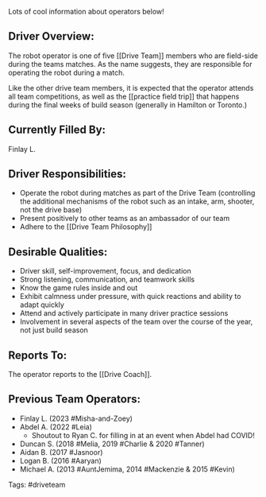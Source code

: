 Lots of cool information about operators below!
## Driver Overview:

The robot operator is one of five [[Drive Team]] members who are field-side during the teams matches. As the name suggests, they are responsible for operating the robot during a match.

Like the other drive team members, it is expected that the operator attends all team competitions, as well as the [[practice field trip]] that happens during the final weeks of build season (generally in Hamilton or Toronto.) 
## Currently Filled By:

Finlay L.
## Driver Responsibilities:

- Operate the robot during matches as part of the Drive Team (controlling the additional mechanisms of the robot such as an intake, arm, shooter, not the drive base)
- Present positively to other teams as an ambassador of our team
- Adhere to the [[Drive Team Philosophy]]
## Desirable Qualities:

- Driver skill, self-improvement, focus, and dedication 
- Strong listening, communication, and teamwork skills
- Know the game rules inside and out
- Exhibit calmness under pressure, with quick reactions and ability to adapt quickly
- Attend and actively participate in many driver practice sessions 
- Involvement in several aspects of the team over the course of the year, not just build season
## Reports To:

The operator reports to the [[Drive Coach]].
## Previous Team Operators:

- Finlay L. (2023 #Misha-and-Zoey)
- Abdel A. (2022 #Leia)
	- Shoutout to Ryan C. for filling in at an event when Abdel had COVID!
- Duncan S. (2018 #Melia, 2019 #Charlie & 2020 #Tanner)
- Aidan B. (2017 #Jasnoor)
- Logan B. (2016 #Aaryan)
- Michael A. (2013 #AuntJemima, 2014 #Mackenzie & 2015 #Kevin)

Tags: #driveteam 
